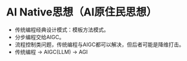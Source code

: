 # AI Native思想（AI原住民思想）
- 传统编程经典设计模式：模板方法模式。
- 分步编程交给AIGC。
- 流程控制类问题，传统编程与AIGC都可以解决，但后者可能是降维打击。
- 传统编程 -> AIGC(LLM) -> AGI